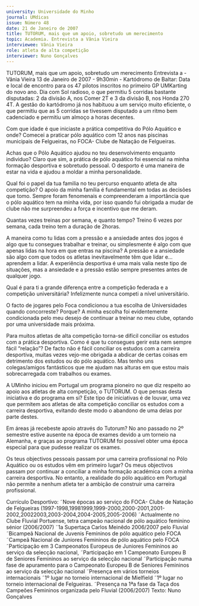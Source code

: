 ```yaml
---
university: Universidade do Minho
journal: UMdicas
issue: Número 48
date: 21 de Janeiro de 2007
title: TUTORUM, mais que um apoio, sobretudo um merecimento
topic: Academia. Entrevista a Vânia Vieira
interviewee: Vânia Vieira
role: atleta de alta competição
interviewer: Nuno Gonçalves
---
```




TUTORUM, mais que um apoio, sobretudo um
merecimento
Entrevista a - Vânia Vieira
13 de Janeiro de 2007 - 9h30min - Kartódromo de Baltar: Data e local de encontro para os 47 pilotos inscritos no primeiro GP
UMKarting do novo ano. Dia com Sol radioso, o que permitiu 5 corridas bastante disputadas: 2 da divisão A, nos Comer 2T e 3 da
divisão B, nos Honda 270 4T. A gestão do kartódromo já nos habituou a um serviço muito eficiente, o que permitiu que as 5
corridas se tivessem disputado a um ritmo bem cadenciado e permitiu um almoço a horas decentes.


Com que idade é que iniciaste a prática
competitiva do Pólo Aquático e onde?
Comecei a praticar pólo aquático com 12 anos nas
piscinas municipais de Felgueiras, no FOCA- Clube
de Natação de Felgueiras.


Achas que o Pólo Aquático ajudou no teu
desenvolvimento enquanto individuo?
Claro que sim, a prática de pólo aquático foi
essencial na minha formação desportiva e sobretudo
pessoal. O desporto é uma maneira de estar na vida
e ajudou a moldar a minha personalidade.


Qual foi o papel da tua familia no teu percurso
enquanto atleta de alta competição?
O apoio da minha família é fundamental em todas as
decisões que tomo. Sempre foram fenomenais e
compreenderam a importância que o pólo aquático
tem na minha vida, por isso quando fui obrigada a
mudar de clube não me surpreendeu a força e
incentivo que me deram.


Quantas vezes treinas por semana, e quanto
tempo?
Treino 6 vezes por semana, cada treino tem a
duração de 2horas.


A maneira como tu lidas com a pressão e a
ansiedade antes dos jogos é algo que tu
consegues trabalhar e treinar, ou simplesmente é
algo com que apenas lidas na hora em que entras
na piscina?
A pressão e a ansiedade são algo com que todos os
atletas inevitavelmente têm que lidar e…aprendem a
lidar. A experiência desportiva é uma mais valia neste
tipo de situações, mas a ansiedade e a pressão estão
sempre presentes antes de qualquer jogo.


Qual é para ti a grande diferença entre a
competição federada e a competição
universitária?
Infelizmente nunca competi a nível universitário.


O facto de jogares pelo Foca condicionou a tua
escolha de Universidades quando concorreste?
Porque?
A minha escolha foi evidentemente condicionada
pelo meu desejo de continuar a treinar no meu clube,
optando por uma universidade mais próxima.


Para muitos atletas de alta competição torna-se
difícil conciliar os estudos com a prática
desportiva. Como é que tu consegues gerir esta
nem sempre fácil “relação”?
De facto não é fácil conciliar os estudos com a
carreira desportiva, muitas vezes vejo-me obrigada a
abdicar de certas coisas em detrimento dos estudos
ou do pólo aquático. Mas tenho uns colegas/amigos
fantásticos que me ajudam nas alturas em que estou
mais sobrecarregada com trabalhos ou exames.


A UMinho iniciou em Portugal um programa
pioneiro no que diz respeito ao apoio aos atletas
de alta competição, o TUTORUM. O que pensas
desta iniciativa e do programa em si?
Este tipo de iniciativas é de louvar, uma vez que
permitem aos atletas de alta competição conciliar os
estudos com a carreira desportiva, evitando deste
modo o abandono de uma delas por parte destes.


Em áreas já recebeste apoio através do Tutorum?
No ano passado no 2º semestre estive ausente na
época de exames devido a um torneio na Alemanha,
e graças ao programa TUTORUM foi possível obter
uma época especial para que pudesse realizar os
exames.


Os teus objectivos pessoais passam por uma
carreira profissional no Pólo Aquático ou os
estudos vêm em primeiro lugar?
Os meus objectivos passam por continuar a conciliar
a minha formação académica com a minha carreira
desportiva. No entanto, a realidade do pólo aquático
em Portugal não permite a nenhum atleta ter a
ambição de construir uma carreira profissional.


Currículo Desportivo:
˜Nove épocas ao serviço do FOCA- Clube de
Natação de Felgueiras (1997-1998,19981999,1999-2000,2000-2001,2001-2002,20022003,2003-2004,2004-2005,2005-2006)
˜Actualmente no Clube Fluvial Portuense, tetra
campeão nacional de pólo aquático feminino
sénior (2006/2007)
˜1a Supertaça Carlos Meinêdo 2006/2007 pelo
Fluvial
˜Bicampeã Nacional de Juvenis Femininos de pólo
aquático pelo FOCA
˜Campeã Nacional de Juniores Femininos de pólo
aquático pelo FOCA
˜Participação em 3 Campeonatos Europeus de
Juniores Femininos ao serviço da selecção
nacional,
˜Participação em 1 Campeonato Europeu B de
Seniores Femininos ao serviço da selecção
nacional
˜Participação numa fase de apuramento para o
Campeonato Europeu B de Seniores Femininos ao
serviço da selecção nacional
˜Presença em vários torneios internacionais
˜1º lugar no torneio internacional de Mielfield
˜1º lugar no torneio internacional de Felgueiras.
˜Presença na 1ªa fase da Taça dos Campeões
Femininos organizada pelo Fluvial (2006/2007)
Texto: Nuno Gonçalves